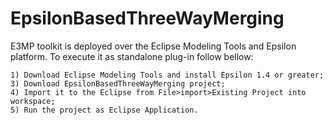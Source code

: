 # EpsilonBasedThreeWayMerging

E3MP toolkit is deployed over the Eclipse Modeling Tools and Epsilon platform. To execute it as standalone plug-in follow bellow: 

    1) Download Eclipse Modeling Tools and install Epsilon 1.4 or greater;
    3) Download EpsilonBasedThreeWayMerging project; 
    4) Import it to the Eclipse from File>import>Existing Project into workspace;
    5) Run the project as Eclipse Application.
